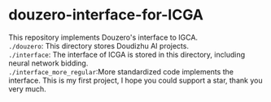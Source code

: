 # douzero-interface-for-ICGA
This repository implements Douzero's interface to IGCA.  
`./douzero`: This directory stores Doudizhu AI projects.  
`./interface`: The interface of ICGA is stored in this directory, including neural network bidding.  
`./interface_more_regular`:More standardized code implements the interface.
This is my first project, I hope you could support a star, thank you very much.
